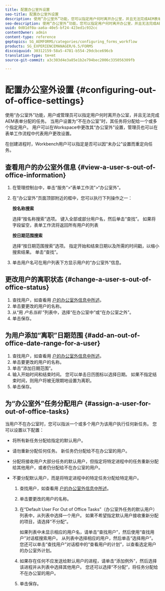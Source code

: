 ```yaml
---
title: 配置办公室外设置
seo-title: 配置办公室外设置
description: 使用“办公室外”功能，您可以指定用户何时离开办公室，并且无法完成AEM表单分配的任务。
seo-description: 使用“办公室外”功能，您可以指定用户何时离开办公室，并且无法完成AEM表单分配的任务。
uuid: 0d01df0a-aa6a-40e5-bf24-423ed1c932cc
contentOwner: admin
content-type: reference
geptopics: SG_AEMFORMS/categories/configuring_forms_workflow
products: SG_EXPERIENCEMANAGER/6.5/FORMS
discoiquuid: 30312159-58a5-4781-b554-29dcbce696cb
translation-type: tm+mt
source-git-commit: a3c303d4e3a85e1b2e794bec2006c335056309fb

---
```



# 配置办公室外设置 {#configuring-out-of-office-settings}

使用“办公室外”功能，用户或管理员可以指定用户何时离开办公室，并且无法完成AEM表单分配的任务。 当用户设置为“不在办公室”时，其任务将分配给一个或多个指定用户。 用户可以在Workspace中更改其“办公室外”设置，管理员也可以在表单工作流程中代表用户更改设置。

在创建进程时，Workbench用户可以指定是否可以因“未办公”设置而重定向任务。

## 查看用户的办公室外信息 {#view-a-user-s-out-of-office-information}

1. 在管理控制台中，单击“服务”>“表单工作流”>“办公室外”。
1. 在“办公室外”页面顶部附近的框中，您可以执行下列操作之一：

   **按名称搜索**

   选择“按名称搜索”选项。 键入全部或部分用户名，然后单击“查找”。 如果将字段留空，表单工作流将返回所有用户的列表

   **按日期范围搜索**

   选择“按日期范围搜索”选项。 指定开始和结束日期以及所需的时间戳，以缩小搜索结果。 单击“查找”。

1. 单击用户名可在用户列表下方显示用户的“办公室外”信息。

## 更改用户的离职状态 {#change-a-user-s-out-of-office-status}

1. 查找用户，如查看用 [户的办公室外信息中所述](configuring-out-office-settings.md#view-a-user-s-out-of-office-information)。
1. 单击要更改的用户的名称。
1. 从“用 *户名当前* ”列表中，选择“在办公室中”或“在办公室之外”。
1. 单击保存。

## 为用户添加“离职”日期范围 {#add-an-out-of-office-date-range-for-a-user}

1. 查找用户，如查看用 [户的办公室外信息中所述](configuring-out-office-settings.md#view-a-user-s-out-of-office-information)。
1. 单击要更改的用户的名称。
1. 单击“添加日期范围”。
1. 输入开始时间和结束时间。 您可以单击日历图标以选择日期。 如果不指定结束时间，则用户将被无限期地设置为离职。
1. 单击保存。

## 为“办公室外”任务分配用户 {#assign-a-user-for-out-of-office-tasks}

当用户不在办公室时，您可以指派一个或多个用户为该用户执行任何新任务。 您可以设置以下配置：

* 将所有新任务分配给指定的默认用户。
* 请勿重新分配任何任务。 新任务仍分配给不在办公室的用户。
* 分配将接收用户大部分任务的默认用户，但指定将特定进程中的任务重新分配给其他用户，或者仍分配给不在办公室的用户。
* 不要分配默认用户，而是将特定进程中的特定任务分配给特定用户。

   1. 查找用户，如查看用 [户的办公室外信息中所述](configuring-out-office-settings.md#view-a-user-s-out-of-office-information)。
   1. 单击要更改的用户的名称。
   1. 在“Default User For Out of Office Tasks”（办公室外任务的默认用户）列表中，从列表中选择一个用户。 如果不希望指定默认用户接收重新分配的项目，请选择“不分配”。

      如果列表中未显示相应的用户名，请单击“查找用户”，然后使用“查找用户”对话框搜索用户。 从列表中选择相应的用户，然后单击“选择用户”。 您还可以单击“查找用户”对话框中的“查看用户的计划”，以查看选定用户的办公室外计划。

   1. 如果存在任何不应发送给默认用户的进程，请单击“添加例外”，然后选择该进程并从列表中选择其他用户。 您还可以选择“不分配”，将任务分配给不在办公室的用户。
   1. 单击保存。

